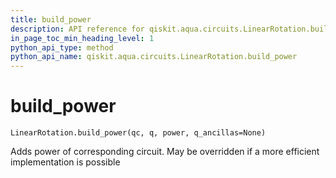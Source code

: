 ```yaml
---
title: build_power
description: API reference for qiskit.aqua.circuits.LinearRotation.build_power
in_page_toc_min_heading_level: 1
python_api_type: method
python_api_name: qiskit.aqua.circuits.LinearRotation.build_power
---
```


# build\_power

<span id="qiskit.aqua.circuits.LinearRotation.build_power" />

`LinearRotation.build_power(qc, q, power, q_ancillas=None)`

Adds power of corresponding circuit. May be overridden if a more efficient implementation is possible

